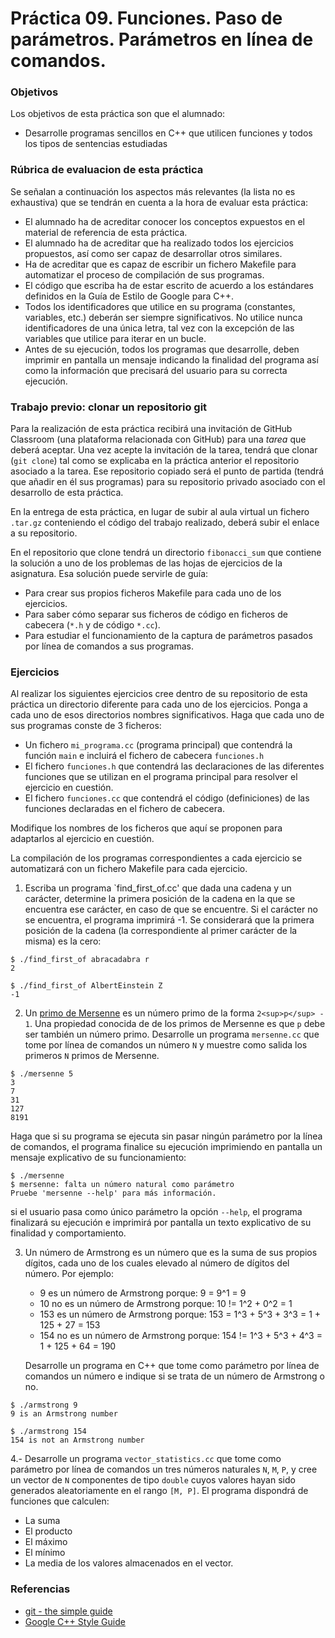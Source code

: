 # Práctica 09. Funciones. Paso de parámetros. Parámetros en línea de comandos.

### Objetivos
Los objetivos de esta práctica son que el alumnado:
* Desarrolle programas sencillos en C++ que utilicen funciones y todos los tipos de sentencias estudiadas

### Rúbrica de evaluacion de esta práctica
Se señalan a continuación los aspectos más relevantes (la lista no es exhaustiva)
que se tendrán en cuenta a la hora de evaluar esta práctica:
* El alumnado ha de acreditar conocer los conceptos expuestos en el material de referencia de esta práctica.
* El alumnado ha de acreditar que ha realizado todos los ejercicios propuestos, así como ser capaz de desarrollar otros similares.
* Ha de acreditar que es capaz de escribir un fichero Makefile para automatizar el proceso de compilación de sus programas.
* El código que escriba ha de estar escrito de acuerdo a los estándares definidos en la Guía de Estilo de Google para C++.
* Todos los identificadores que utilice en su programa (constantes, variables, etc.) deberán ser
  siempre significativos. No utilice nunca identificadores de una única letra, tal vez con la excepción de las
  variables que utilice para iterar en un bucle.
* Antes de su ejecución, todos los programas que desarrolle, deben imprimir en pantalla un
  mensaje indicando la finalidad del programa así como la información que precisará del usuario para su correcta ejecución.

### Trabajo previo: clonar un repositorio git 
Para la realización de esta práctica recibirá una invitación de GitHub Classroom (una plataforma relacionada
con GitHub) para una *tarea* que deberá aceptar.
Una vez acepte la invitación de la tarea, tendrá que clonar (`git clone`) tal como se explicaba en la práctica anterior el
repositorio asociado a la tarea. 
Ese repositorio copiado será el punto de partida (tendrá que añadir en él sus programas)
para su repositorio privado asociado con el desarrollo de esta práctica.

En la entrega de esta práctica, en lugar de subir al aula virtual un fichero `.tar.gz` conteniendo el código
del trabajo realizado, deberá subir el enlace a su repositorio.

En el repositorio que clone tendrá un directorio `fibonacci_sum` que contiene la solución a uno de los
problemas de las hojas de ejercicios de la asignatura.
Esa solución puede servirle de guía:
* Para crear sus propios ficheros Makefile para cada uno de los ejercicios.
* Para saber cómo separar sus ficheros de código en ficheros de cabecera (`*.h` y de código `*.cc`).
* Para estudiar el funcionamiento de la captura de parámetros pasados por línea de comandos a sus programas.

### Ejercicios 
Al realizar los siguientes ejercicios cree dentro de su repositorio de esta práctica un directorio diferente
para cada uno de los ejercicios.
Ponga a cada uno de esos directorios nombres significativos.
Haga que cada uno de sus programas conste de 3 ficheros:
* Un fichero `mi_programa.cc` (programa principal) que contendrá la función `main` e incluirá el fichero de cabecera `funciones.h`
* El fichero `funciones.h` que contendrá las declaraciones de las diferentes funciones que se utilizan en el
  programa principal para resolver el ejercicio en cuestión.
* El fichero `funciones.cc` que contendrá el código (definiciones) de las funciones declaradas en el fichero
  de cabecera.

Modifique los nombres de los ficheros que aquí se proponen para adaptarlos al ejercicio en cuestión.

La compilación de los programas correspondientes a cada ejercicio se automatizará con un fichero Makefile para
cada ejercicio.

1. Escriba un programa `find_first_of.cc' que dada una cadena y un carácter, determine la primera posición 
   de la cadena en la que se encuentra ese carácter, en caso de que se encuentre. 
	 Si el carácter no se encuentra, el programa imprimirá -1. 
	 Se considerará que la primera posición de la cadena (la correspondiente al primer carácter de la misma) es la cero:
```
$ ./find_first_of abracadabra r
2

$ ./find_first_of AlbertEinstein Z
-1
```

2. Un [primo de Mersenne](https://es.wikipedia.org/wiki/N%C3%BAmero_primo_de_Mersenne) es un número primo de la 
   forma `2<sup>p</sup> - 1`. 
	 Una propiedad conocida de de los primos de Mersenne es que `p` debe ser también un número primo.
   Desarrolle un programa `mersenne.cc` que tome por línea de comandos un número `N` y muestre 
	 como salida los primeros `N` primos de Mersenne.
```
$ ./mersenne 5
3
7
31
127
8191
```

Haga que si su programa se ejecuta sin pasar ningún parámetro por la línea de comandos, el programa finalice
su ejecución imprimiendo en pantalla un mensaje explicativo de su funcionamiento:
```
$ ./mersenne
$ mersenne: falta un número natural como parámetro
Pruebe 'mersenne --help' para más información.
```
si el usuario pasa como único parámetro la opción `--help`, el programa finalizará su ejecución e imprimirá
por pantalla un texto explicativo de su finalidad y comportamiento.

3. Un número de Armstrong es un número que es la suma de sus propios dígitos, 
   cada uno de los cuales elevado al número de dígitos del número. 
	 Por ejemplo:
   * 9 es un número de Armstrong porque: 9 = 9^1 = 9
   * 10 no es un número de Armstrong porque: 10 != 1^2 + 0^2 = 1
   * 153 es un número de Armstrong porque: 153 = 1^3 + 5^3 + 3^3 = 1 + 125 + 27 = 153
   * 154 no es un número de Armstrong porque: 154 != 1^3 + 5^3 + 4^3 = 1 + 125 + 64 = 190

   Desarrolle un programa en C++ que tome como parámetro por línea de comandos un 
	 número e indique si se trata de un número de Armstrong o no.
```
$ ./armstrong 9
9 is an Armstrong number

$ ./armstrong 154
154 is not an Armstrong number
```

4.- Desarrolle un programa `vector_statistics.cc` que tome como parámetro por línea de comandos un tres
números naturales `N`, `M`, `P`, y cree un vector de `N` componentes de tipo `double` cuyos valores hayan sido generados
aleatoriamente en el rango `[M, P]`.
El programa dispondrá de funciones que calculen:
* La suma 
* El producto
* El máximo
* El mínimo
* La media
de los valores almacenados en el vector.



### Referencias
* [git - the simple guide](https://rogerdudler.github.io/git-guide/)
* [Google C++ Style Guide](https://google.github.io/styleguide/cppguide.html)
